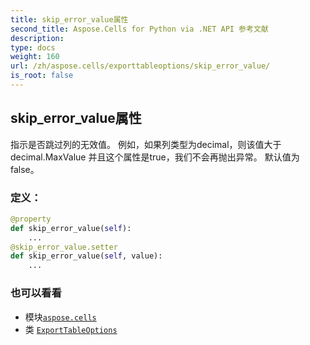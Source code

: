 ```yaml
---
title: skip_error_value属性
second_title: Aspose.Cells for Python via .NET API 参考文献
description:
type: docs
weight: 160
url: /zh/aspose.cells/exporttableoptions/skip_error_value/
is_root: false
---
```

## skip_error_value属性

指示是否跳过列的无效值。
例如，如果列类型为decimal，则该值大于decimal.MaxValue
并且这个属性是true，我们不会再抛出异常。
默认值为 false。
### 定义：
```python
@property
def skip_error_value(self):
    ...
@skip_error_value.setter
def skip_error_value(self, value):
    ...
```

### 也可以看看
* 模块[`aspose.cells`](../../)
* 类 [`ExportTableOptions`](/cells/python-net/zh/aspose.cells/exporttableoptions)
